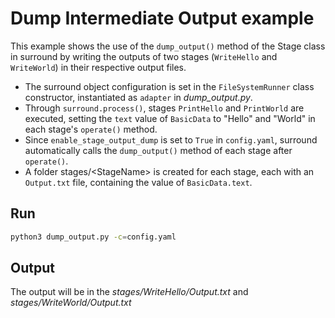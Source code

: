 # Dump Intermediate Output example
This example shows the use of the `dump_output()` method of the Stage class in surround by writing the outputs of two stages
(`WriteHello` and `WriteWorld`) in their respective output files.

- The surround object configuration is set in the `FileSystemRunner` class constructor, instantiated as `adapter` in *dump_output.py*.
- Through `surround.process()`, stages `PrintHello` and `PrintWorld` are executed, setting the `text` value of `BasicData` to 
 \"Hello\" and \"World\" in each stage's `operate()` method.
- Since `enable_stage_output_dump` is set to `True` in `config.yaml`, surround automatically calls the `dump_output()` 
method of each stage after `operate()`. 
- A folder stages/\<StageName\> is created for each stage, each with an `Output.txt` file, containing the value of `BasicData.text`.  
 


## Run
```bash
python3 dump_output.py -c=config.yaml
```
## Output
The output will be in the *stages/WriteHello/Output.txt* and *stages/WriteWorld/Output.txt*